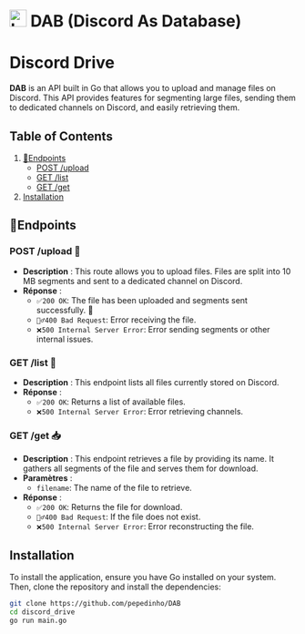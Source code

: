 # <img src="https://cliply.co/wp-content/uploads/2021/08/372108630_DISCORD_LOGO_400.gif" alt="Logo" width="30"/> DAB (Discord As Database)


# Discord Drive

**DAB** is an API built in Go that allows you to upload and manage files on Discord. This API provides features for segmenting large files, sending them to dedicated channels on Discord, and easily retrieving them.

## Table of Contents

1. [🔀Endpoints](#endpoints)
   - [POST /upload](#post-upload)
   - [GET /list](#get-list)
   - [GET /get](#get-get)
2. [Installation](#installation)

## 🔀Endpoints

### POST /upload 📂

- **Description** :  This route allows you to upload files. Files are split into 10 MB segments and sent to a dedicated channel on Discord. 
- **Réponse** : 
  - `✅200 OK`: The file has been uploaded and segments sent successfully. 🎉
  - `🙅‍♂️400 Bad Request`: Error receiving the file.
  - `❌500 Internal Server Error`:  Error sending segments or other internal issues.

### GET /list 📄

- **Description** : This endpoint lists all files currently stored on Discord.
- **Réponse** : 
  - `✅200 OK`: Returns a list of available files.
  - `❌500 Internal Server Error`: Error retrieving channels.

### GET /get 📥

- **Description** : This endpoint retrieves a file by providing its name. It gathers all segments of the file and serves them for download.
- **Paramètres** : 
  - `filename`: The name of the file to retrieve.
- **Réponse** : 
  - `✅200 OK`: Returns the file for download.
  - `🙅‍♂️400 Bad Request`: If the file does not exist.
  - `❌500 Internal Server Error`: Error reconstructing the file.

## Installation

To install the application, ensure you have Go installed on your system. Then, clone the repository and install the dependencies:

```bash
git clone https://github.com/pepedinho/DAB
cd discord_drive
go run main.go
```
